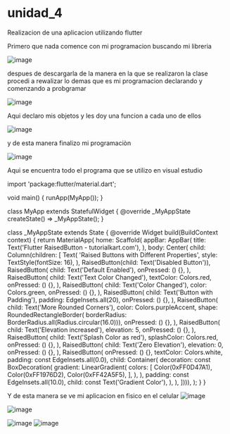 # unidad_4
Realizacion de una aplicacion utilizando flutter

Primero que nada comence con mi programacion buscando mi libreria

![image](https://user-images.githubusercontent.com/79875834/115592741-381c3200-a299-11eb-8e91-611f9a04e8b3.png)

despues de descargarla de la manera en la que se realizaron la clase procedi a rewalizar lo demas que es mi programacion declarando y comenzando a probgramar

![image](https://user-images.githubusercontent.com/79875834/115593034-9c3ef600-a299-11eb-8ed9-15e4f62f2804.png)

Aqui declaro mis objetos y les doy una funcion a cada uno de ellos

![image](https://user-images.githubusercontent.com/79875834/115593258-ea53f980-a299-11eb-8d61-a52a21126d3f.png)

y de esta manera finalizo mi programaciòn 

![image](https://user-images.githubusercontent.com/79875834/115594099-f7251d00-a29a-11eb-890b-7ca8a1ab9d3d.png)

Aqui se encuentra todo el programa que se utilizo en visual estudio 

import 'package:flutter/material.dart';
 
void main() {
  runApp(MyApp());
}
 
class MyApp extends StatefulWidget {
  @override
  _MyAppState createState() => _MyAppState();
}
 
class _MyAppState extends State<MyApp> {
  @override
  Widget build(BuildContext context) {
    return MaterialApp(
      home: Scaffold(
          appBar: AppBar(
            title: Text('Flutter RaisedButton - tutorialkart.com'),
          ),
          body: Center(
            child: Column(children: <Widget>[
              Text(
                'Raised Buttons with Different Properties',
                style: TextStyle(fontSize: 16),
              ),
              RaisedButton(child: Text('Disabled Button')),
              RaisedButton(
                child: Text('Default Enabled'),
                onPressed: () {},
              ),
              RaisedButton(
                child: Text('Text Color Changed'),
                textColor: Colors.red,
                onPressed: () {},
              ),
              RaisedButton(
                child: Text('Color Changed'),
                color: Colors.green,
                onPressed: () {},
              ),
              RaisedButton(
                child: Text('Button with Padding'),
                padding: EdgeInsets.all(20),
                onPressed: () {},
              ),
              RaisedButton(
                child: Text('More Rounded Corners'),
                color: Colors.purpleAccent,
                shape: RoundedRectangleBorder(
                    borderRadius: BorderRadius.all(Radius.circular(16.0))),
                onPressed: () {},
              ),
              RaisedButton(
                child: Text('Elevation increased'),
                elevation: 5,
                onPressed: () {},
              ),
              RaisedButton(
                child: Text('Splash Color as red'),
                splashColor: Colors.red,
                onPressed: () {},
              ),
              RaisedButton(
                child: Text('Zero Elevation'),
                elevation: 0,
                onPressed: () {},
              ),
              RaisedButton(
                onPressed: () {},
                textColor: Colors.white,
                padding: const EdgeInsets.all(0.0),
                child: Container(
                  decoration: const BoxDecoration(
                    gradient: LinearGradient(
                      colors: <Color>[
                        Color(0xFF0D47A1),
                        Color(0xFF1976D2),
                        Color(0xFF42A5F5),
                      ],
                    ),
                  ),
                  padding: const EdgeInsets.all(10.0),
                  child: const Text('Gradient Color'),
                ),
              ),
          ]))),
    );
  }
}
  
  Y de esta manera se ve mi aplicacion en fisico en el celular 
  ![image](https://user-images.githubusercontent.com/79875834/115595387-79621100-a29c-11eb-8ece-b4fc151553b8.png)

![image](https://user-images.githubusercontent.com/79875834/115595418-83840f80-a29c-11eb-8f01-411121c0cb9c.png)

![image](https://user-images.githubusercontent.com/79875834/115595449-8c74e100-a29c-11eb-858f-a840d9c77dc7.png)
![image](https://user-images.githubusercontent.com/79875834/115595473-94348580-a29c-11eb-8cf2-58baad32dafb.png)


